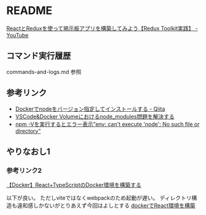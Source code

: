 # README

[ReactとReduxを使って掲示板アプリを構築してみよう【Redux Toolkit実践】 - YouTube](https://www.youtube.com/watch?v=p4oHHzqjRMg&ab_channel=%E3%83%97%E3%83%AD%E3%82%B0%E3%83%A9%E3%83%9F%E3%83%B3%E3%82%B0%E3%83%81%E3%83%A5%E3%83%BC%E3%83%88%E3%83%AA%E3%82%A2%E3%83%AB)

## コマンド実行履歴

commands-and-logs.md 参照

## 参考リンク

- [Dockerでnodeをバージョン指定してインストールする - Qiita](https://qiita.com/aberyotaro/items/0ec54b927d88ae6434f4#n-package%E3%82%92%E4%BD%BF%E7%94%A8%E3%81%97%E3%81%A6%E3%81%AE%E3%82%A4%E3%83%B3%E3%82%B9%E3%83%88%E3%83%BC%E3%83%AB)
- [VSCode&Docker Volumeにおけるnode\_modules問題を解決する](https://zenn.dev/yumemi_inc/articles/3d327557af3554)
- [npm -Vを実行するとエラー表示”env: can't execute 'node': No such file or directory”](https://teratail.com/questions/354382?link=qa_related_pc)

## やりなおし1

### 参考リンク2

[【Docker】React+TypeScriptのDocker環境を構築する](https://zenn.dev/wakkunn/articles/2fa2943d1fc58f)

以下が良い。
ただしviteではなくwebpackのため起動が遅い。
ディレクトリ構造も違和感しかないがとりあえず今回はよしとする
[dockerでReact環境を構築](https://zenn.dev/rihito/articles/96dfad8d4990f9)
